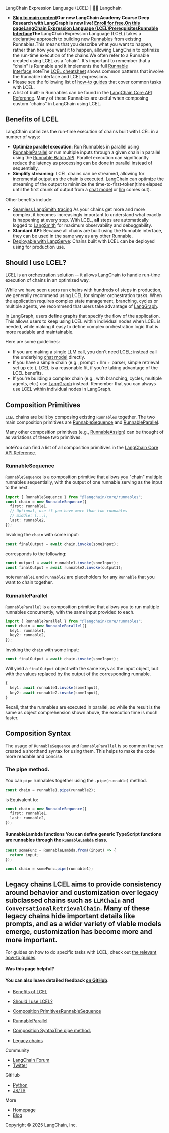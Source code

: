 LangChain Expression Language (LCEL) | 🦜️🔗 Langchain
- **[Skip to main content](#__docusaurus_skipToContent_fallback)Our new LangChain Academy Course Deep Research with LangGraph is now live! [Enroll for free](https://academy.langchain.com/courses/deep-research-with-langgraph/?utm_medium=internal&utm_source=docs&utm_campaign=q3-2025_deep-research-course_co).[On this pageLangChain Expression Language (LCEL)PrerequisitesRunnable Interface](/docs/concepts/runnables)The L**ang**C**hain **E**xpression **L**anguage (LCEL) takes a [declarative](https://en.wikipedia.org/wiki/Declarative_programming) approach to building new [Runnables](/docs/concepts/runnables) from existing Runnables.This means that you describe what you want to happen, rather than how you want it to happen, allowing LangChain to optimize the run-time execution of the chains.We often refer to a Runnable created using LCEL as a "chain". It&#x27;s important to remember that a "chain" is Runnable and it implements the full [Runnable Interface](/docs/concepts/runnables).noteThe [LCEL cheatsheet](/docs/how_to/lcel_cheatsheet/) shows common patterns that involve the Runnable interface and LCEL expressions.
- Please see the following list of [how-to guides](/docs/how_to/#langchain-expression-language-lcel) that cover common tasks with LCEL.
- A list of built-in Runnables can be found in the [LangChain Core API Reference](https://api.js.langchain.com/modules/_langchain_core.runnables.html). Many of these Runnables are useful when composing custom "chains" in LangChain using LCEL.

## Benefits of LCEL[​](#benefits-of-lcel)

LangChain optimizes the run-time execution of chains built with LCEL in a number of ways:

- **Optimize parallel execution**: Run Runnables in parallel using [RunnableParallel](#RunnableParallel) or run multiple inputs through a given chain in parallel using the [Runnable Batch API](/docs/concepts/runnables#batch). Parallel execution can significantly reduce the latency as processing can be done in parallel instead of sequentially.
- **Simplify streaming**: LCEL chains can be streamed, allowing for incremental output as the chain is executed. LangChain can optimize the streaming of the output to minimize the time-to-first-token(time elapsed until the first chunk of output from a [chat model](/docs/concepts/chat_models) or [llm](/docs/concepts/text_llms) comes out).

Other benefits include:

- [Seamless LangSmith tracing](https://docs.smith.langchain.com) As your chains get more and more complex, it becomes increasingly important to understand what exactly is happening at every step. With LCEL, **all** steps are automatically logged to [LangSmith](https://docs.smith.langchain.com/) for maximum observability and debuggability.
- **Standard API**: Because all chains are built using the Runnable interface, they can be used in the same way as any other Runnable.
- [Deployable with LangServe](/docs/concepts/architecture#langserve): Chains built with LCEL can be deployed using for production use.

## Should I use LCEL?[​](#should-i-use-lcel)

LCEL is an [orchestration solution](https://en.wikipedia.org/wiki/Orchestration_(computing)) -- it allows LangChain to handle run-time execution of chains in an optimized way.

While we have seen users run chains with hundreds of steps in production, we generally recommend using LCEL for simpler orchestration tasks. When the application requires complex state management, branching, cycles or multiple agents, we recommend that users take advantage of [LangGraph](/docs/concepts/architecture#langgraph).

In LangGraph, users define graphs that specify the flow of the application. This allows users to keep using LCEL within individual nodes when LCEL is needed, while making it easy to define complex orchestration logic that is more readable and maintainable.

Here are some guidelines:

- If you are making a single LLM call, you don&#x27;t need LCEL; instead call the underlying [chat model](/docs/concepts/chat_models) directly.
- If you have a simple chain (e.g., prompt + llm + parser, simple retrieval set up etc.), LCEL is a reasonable fit, if you&#x27;re taking advantage of the LCEL benefits.
- If you&#x27;re building a complex chain (e.g., with branching, cycles, multiple agents, etc.) use [LangGraph](/docs/concepts/architecture#langgraph) instead. Remember that you can always use LCEL within individual nodes in LangGraph.

## Composition Primitives[​](#composition-primitives)

`LCEL` chains are built by composing existing `Runnables` together. The two main composition primitives are [RunnableSequence](https://api.js.langchain.com/classes/_langchain_core.runnables.RunnableSequence.html) and [RunnableParallel](https://api.js.langchain.com/classes/_langchain_core.runnables.RunnableParallel.html).

Many other composition primitives (e.g., [RunnableAssign](https://api.js.langchain.com/classes/_langchain_core.runnables.RunnableAssign.html)) can be thought of as variations of these two primitives.

noteYou can find a list of all composition primitives in the [LangChain Core API Reference](https://api.js.langchain.com/modules/_langchain_core.runnables.html).

### RunnableSequence[​](#runnablesequence)

`RunnableSequence` is a composition primitive that allows you "chain" multiple runnables sequentially, with the output of one runnable serving as the input to the next.

```typescript
import { RunnableSequence } from "@langchain/core/runnables";
const chain = new RunnableSequence({
  first: runnable1,
  // Optional, use if you have more than two runnables
  // middle: [...],
  last: runnable2,
});

```

Invoking the `chain` with some input:

```typescript
const finalOutput = await chain.invoke(someInput);

```

corresponds to the following:

```typescript
const output1 = await runnable1.invoke(someInput);
const finalOutput = await runnable2.invoke(output1);

```

note`runnable1` and `runnable2` are placeholders for any `Runnable` that you want to chain together.

### RunnableParallel[​](#runnableparallel)

`RunnableParallel` is a composition primitive that allows you to run multiple runnables concurrently, with the same input provided to each.

```typescript
import { RunnableParallel } from "@langchain/core/runnables";
const chain = new RunnableParallel({
  key1: runnable1,
  key2: runnable2,
});

```

Invoking the `chain` with some input:

```typescript
const finalOutput = await chain.invoke(someInput);

```

Will yield a `finalOutput` object with the same keys as the input object, but with the values replaced by the output of the corresponding runnable.

```typescript
{
  key1: await runnable1.invoke(someInput),
  key2: await runnable2.invoke(someInput),
}

```

Recall, that the runnables are executed in parallel, so while the result is the same as object comprehension shown above, the execution time is much faster.

## Composition Syntax[​](#composition-syntax)

The usage of `RunnableSequence` and `RunnableParallel` is so common that we created a shorthand syntax for using them. This helps to make the code more readable and concise.

### The pipe method.[​](#the-pipe-method)

You can `pipe` runnables together using the `.pipe(runnable)` method.

```typescript
const chain = runnable1.pipe(runnable2);

```

is Equivalent to:

```typescript
const chain = new RunnableSequence({
  first: runnable1,
  last: runnable2,
});

```

#### RunnableLambda functions[​](#runnablelambda-functions) You can define generic TypeScript functions are runnables through the `RunnableLambda` class.

```typescript
const someFunc = RunnableLambda.from((input) => {
  return input;
});

const chain = someFunc.pipe(runnable1);

```

## Legacy chains[​](#legacy-chains) LCEL aims to provide consistency around behavior and customization over legacy subclassed chains such as `LLMChain` and `ConversationalRetrievalChain`. Many of these legacy chains hide important details like prompts, and as a wider variety of viable models emerge, customization has become more and more important.

For guides on how to do specific tasks with LCEL, check out [the relevant how-to guides](/docs/how_to/#langchain-expression-language-lcel).

#### Was this page helpful?



#### You can also leave detailed feedback [on GitHub](https://github.com/langchain-ai/langchainjs/issues/new?assignees=&labels=03+-+Documentation&projects=&template=documentation.yml&title=DOC%3A+%3CPlease+write+a+comprehensive+title+after+the+%27DOC%3A+%27+prefix%3E).

- [Benefits of LCEL](#benefits-of-lcel)
- [Should I use LCEL?](#should-i-use-lcel)
- [Composition Primitives](#composition-primitives)[RunnableSequence](#runnablesequence)
- [RunnableParallel](#runnableparallel)

- [Composition Syntax](#composition-syntax)[The pipe method.](#the-pipe-method)

- [Legacy chains](#legacy-chains)

Community

- [LangChain Forum](https://forum.langchain.com/)
- [Twitter](https://twitter.com/LangChainAI)

GitHub

- [Python](https://github.com/langchain-ai/langchain)
- [JS/TS](https://github.com/langchain-ai/langchainjs)

More

- [Homepage](https://langchain.com)
- [Blog](https://blog.langchain.dev)

Copyright © 2025 LangChain, Inc.